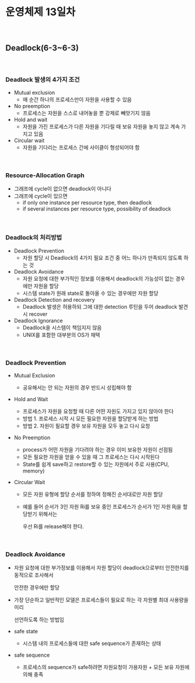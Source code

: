 # 운영체제 13일차

　

## Deadlock(6-3~6-3)

　

### Deadlock 발생의 4가지 조건

* Mutual exclusion
  * 매 순간 하나의 프로세스만이 자원을 사용할 수 있음
* No preemption
  * 프로세스는 자원을 스스로 내어놓을 뿐 강제로 빼앗기지 않음
* Hold and wait
  * 자원을 가진 프로세스가 다른 자원을 기다릴 때 보유 자원을 놓지 않고 계속 가지고 있음
* Circular wait
  * 자원을 기다리는 프로세스 간에 사이클이 형성되어야 함

　

### Resource-Allocation Graph

* 그래프에 cycle이 없으면 deadlock이 아니다
* 그래프에 cycle이 있으면
  * if only one instance per resource type, then deadlock
  * if several instances per resource type, possibility of deadlock

　

### Deadlock의 처리방법

* Deadlock Prevention
  * 자원 할당 시 Deadlock의 4가지 필요 조건 중 어느 하나가 만족되지 않도록 하는 것
* Deadlock Avoidance
  * 자원 요청에 대한 부가적인 정보를 이용해서 deadlock의 가능성이 없는 경우에만 자원을 할당
  * 시스템 state가 원래 state로 돌아올 수 있는 경우에만 자원 할당
* Deadlock Detection and recovery
  * Deadlock 발생은 허용하되 그에 대한 detection 루틴을 두어 deadlock 발견시 recover
* Deadlock Ignorance
  * Deadlock을 시스템이 책임지지 않음
  * UNIX를 포함한 대부분의 OS가 채택

　

### Deadlock Prevention

* Mutual Exclusion

  * 공유해서는 안 되는 자원의 경우 반드시 성립해야 함

* Hold and Wait

  * 프로세스가 자원을 요청할 때 다른 어떤 자원도 가지고 있지 않아야 한다
  * 방법 1. 프로세스 시작 시 모든 필요한 자원을 할당받게 하는 방법
  * 방법 2. 자원이 필요할 경우 보유 자원을 모두 놓고 다시 요청

* No Preemption

  * process가 어떤 자원을 기다려야 하는 경우 이미 보유한 자원이 선점됨
  * 모든 필요한 자원을 얻을 수 있을 때 그 프로세스는 다시 시작된다
  * State를 쉽게 save하고 restore할 수 있는 자원에서 주로 사용(CPU, memory)

* Circular Wait

  * 모든 자원 유형에 할당 순서를 정하여 정해진 순서대로만 자원 할당

  * 예를 들어 순서가 3인 자원 Ri를 보유 중인 프로세스가 순서가 1인 자원 Rj을 할당받기 위해서는

    우선 Ri를 release해야 한다.

　

### Deadlock Avoidance

* 자원 요청에 대한 부가정보를 이용해서 자원 할당이 deadlock으로부터 안전한지를 동적으로 조사해서

  안전한 경우에만 할당

* 가장 단순하고 일반적인 모델은 프로세스들이 필요로 하는 각 자원별 최대 사용량을 미리

  선언하도록 하는 방법임

* safe state

  * 시스템 내의 프로세스들에 대한 safe sequence가 존재하는 상태

* safe sequence

  * 프로세스의 sequence가 safe하려면 자원요청이 가용자원 + 모든 보유 자원에 의해 충족

